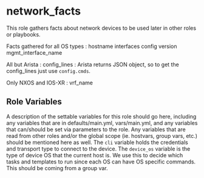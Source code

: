 network_facts
=========

This role gathers facts about network devices to be used later in other roles or playbooks.

Facts gathered for all OS types :
hostname
interfaces
config
version
mgmt_interface_name

All but Arista :
config_lines : Arista returns JSON object, so to get the config_lines just use `config.cmds`.

Only NXOS and IOS-XR :
vrf_name

Role Variables
--------------

A description of the settable variables for this role should go here, including any variables that are in defaults/main.yml, vars/main.yml, and any variables that can/should be set via parameters to the role. Any variables that are read from other roles and/or the global scope (ie. hostvars, group vars, etc.) should be mentioned here as well.
The `cli` variable holds the credentials and transport type to connect to the device.
The `device_os` variable is the type of device OS that the current host is. We use this to decide which tasks and templates to run since each OS can have OS specific commands. This should be coming from a group var.

